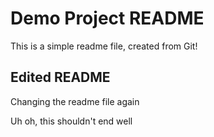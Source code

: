 # Demo Project README

This is a simple readme file, created from Git!

## Edited README

Changing the readme file again

Uh oh, this shouldn't end well